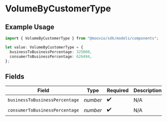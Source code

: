 # VolumeByCustomerType

## Example Usage

```typescript
import { VolumeByCustomerType } from "@moovio/sdk/models/components";

let value: VolumeByCustomerType = {
  businessToBusinessPercentage: 325000,
  consumerToBusinessPercentage: 626494,
};
```

## Fields

| Field                          | Type                           | Required                       | Description                    |
| ------------------------------ | ------------------------------ | ------------------------------ | ------------------------------ |
| `businessToBusinessPercentage` | *number*                       | :heavy_check_mark:             | N/A                            |
| `consumerToBusinessPercentage` | *number*                       | :heavy_check_mark:             | N/A                            |